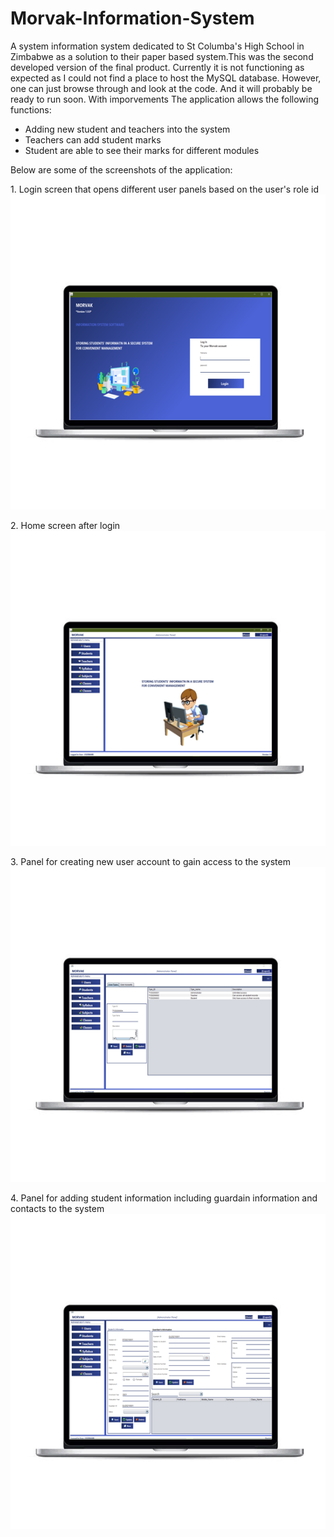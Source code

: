 # Morvak-Information-System

A system information system dedicated to St Columba's High School in Zimbabwe as a solution to their paper based system.This was the second developed version of the final product. Currently it is not functioning as expected as I could not find a place to host the MySQL database.
However, one can just browse through and look at the code. And it will probably be ready to run soon. With imporvements
The application allows the following functions:
* Adding new student and teachers into the system
* Teachers can add student marks
* Student are able to see their marks for different modules

Below are some of the screenshots of the application:

<p align="left">1. Login screen that opens different user panels based on the user's role id <img src="https://github.com/TOLANY-LANNIE/Morvak-Information-System/blob/master/screenshots/image_edit_0.png"/>

<p align="left">2. Home screen after login <img src="https://github.com/TOLANY-LANNIE/Morvak-Information-System/blob/master/screenshots/image_edit_1.png"/>

<p align="left">3. Panel for creating new user account to gain access to the system <img src="https://github.com/TOLANY-LANNIE/Morvak-Information-System/blob/master/screenshots/image_edit_2.png"/>

<p align="left">4. Panel for adding student information including guardain information and contacts to the system<img src="https://github.com/TOLANY-LANNIE/Morvak-Information-System/blob/master/screenshots/image_edit_3.png"/>




